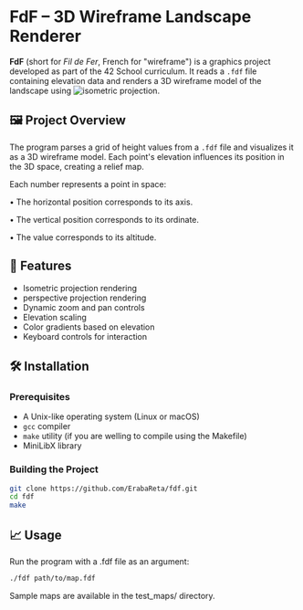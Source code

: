 # FdF – 3D Wireframe Landscape Renderer

**FdF** (short for *Fil de Fer*, French for "wireframe") is a graphics project developed as part of the 42 School curriculum. It reads a `.fdf` file containing elevation data and renders a 3D wireframe model of the landscape using ![isometric projection](https://en.wikipedia.org/wiki/Isometric_projection).

## 🖼️ Project Overview

The program parses a grid of height values from a `.fdf` file and visualizes it as a 3D wireframe model. Each point's elevation influences its position in the 3D space, creating a relief map.

Each number represents a point in space:

• The horizontal position corresponds to its axis.

• The vertical position corresponds to its ordinate.

• The value corresponds to its altitude.

## 🚀 Features

- Isometric projection rendering  
- perspective projection rendering  
- Dynamic zoom and pan controls  
- Elevation scaling  
- Color gradients based on elevation  
- Keyboard controls for interaction  

## 🛠️ Installation

### Prerequisites

- A Unix-like operating system (Linux or macOS)
- `gcc` compiler
- `make` utility (if you are welling to compile using the Makefile)
- MiniLibX library

### Building the Project

```bash
git clone https://github.com/ErabaReta/fdf.git
cd fdf
make
```
## 📈 Usage

Run the program with a .fdf file as an argument:
```bash
./fdf path/to/map.fdf
```
Sample maps are available in the test_maps/ directory.
